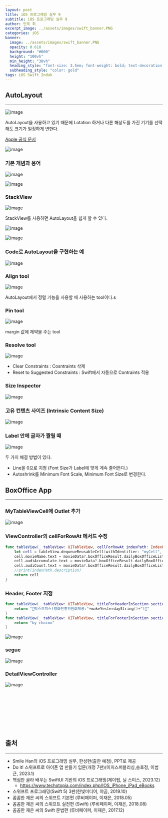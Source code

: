 ```yaml
---
layout: post
title: iOS 프로그래밍 실무 9
subtitle: iOS 프로그래밍 실무 9
author: 민욱 최 
excerpt_image: ../assets/images/swift_banner.PNG
categories: iOS
banner:
  image: ../assets/images/swift_banner.PNG
  opacity: 0.618
  background: "#000"
  height: "100vh"
  min_height: "38vh"
  heading_style: "font-size: 3.5em; font-weight: bold; text-decoration: underline"
  subheading_style: "color: gold"
tags: iOS Swift Induk
---
```

       
## AutoLayout
---

![image](https://github.com/choimu4/choimu4.github.io/assets/155925706/ff774934-349a-4ca1-a721-454f73a75f32)

AutoLayout을 사용하고 있기 때문에 Lotation 하거나 다른 해상도를 가진 기기를 선택해도 크기가 일정하게 변한다.

[Apple 공식 문서](https://developer.apple.com/library/archive/documentation/UserExperience/Conceptual/AutolayoutPG/index.html)

![image](https://github.com/choimu4/choimu4.github.io/assets/155925706/3dda6e8b-2213-4a5c-8b05-df6ced11b8f4)

### 기본 개념과 용어

![image](https://github.com/choimu4/choimu4.github.io/assets/155925706/7b0ba8f2-586c-4112-9d8f-8616f7640d92)

![image](https://github.com/choimu4/choimu4.github.io/assets/155925706/60819452-3b50-4860-8500-3108c058c86c)


### StackView

![image](https://github.com/choimu4/choimu4.github.io/assets/155925706/012baa9e-c2a9-494f-a94a-92e4b0f4acd2)

StackView를 사용하면 AutoLayout을 쉽게 할 수 있다.

![image](https://github.com/choimu4/choimu4.github.io/assets/155925706/8ff1eacd-88da-4043-bd8f-e7367b452eaa)

![image](https://github.com/choimu4/choimu4.github.io/assets/155925706/eba6862b-29bf-4578-a668-db047b922ba6)



### Code로 AutoLayout을 구현하는 예

![image](https://github.com/choimu4/choimu4.github.io/assets/155925706/8a37f247-5f6c-47f5-b81c-fe0418353e98)


### Align tool

![image](https://github.com/choimu4/choimu4.github.io/assets/155925706/f93ab117-a53d-41f3-acb9-4a944237c049)

AutoLayout에서 정렬 기능을 사용할 때 사용하는 tool이다.s

### Pin tool

![image](https://github.com/choimu4/choimu4.github.io/assets/155925706/3347dccf-a62a-40c8-b8f0-65926ada3f37)

margin 값에 제약을 주는 tool

### Resolve tool

![image](https://github.com/choimu4/choimu4.github.io/assets/155925706/5f57959d-439b-488a-92c0-8dfe1adb8a01)

* Clear Constraints : Cosntraints 삭제
* Reset to Suggested Constraints : Swift에서 자동으로 Contraints 적용

### Size Inspector

![image](https://github.com/choimu4/choimu4.github.io/assets/155925706/0a3f4ec5-92f3-4f67-9219-01d32e1aa7e0)

### 고유 컨텐츠 사이즈 (Intrinsic Content Size)

![image](https://github.com/choimu4/choimu4.github.io/assets/155925706/f3cc2933-8efd-46c7-9440-46551dc0f261)

### Label 안에 글자가 짤릴 때

![image](https://github.com/choimu4/choimu4.github.io/assets/155925706/caa844d2-c844-4682-8cec-d1abf93452b5)

두 가지 해결 방법이 있다.

* Line을 0으로 지정 (Font Size가 Label에 맞게 계속 줄어든다.)
* Autoshrink를 Minimum Font Scale, Minimum Font Size로 변경한다.

## BoxOffice App
---

### MyTableViewCell에 Outlet 추가

![image](https://github.com/choimu4/choimu4.github.io/assets/155925706/9008f8c2-1f45-44a7-9c01-5dd78dc7965b)


### ViewController의 cellForRowAt 메서드 수정

``` Swift
func tableView(_ tableView: UITableView, cellForRowAt indexPath: IndexPath) -> UITableViewCell {
    let cell = tableView.dequeueReusableCell(withIdentifier: "myCell", for: indexPath) as! MyTableViewCell
    cell.movieName.text = movieData?.boxOfficeResult.dailyBoxOfficeList[indexPath.row].movieNm
    cell.audiAccumulate.text = movieData?.boxOfficeResult.dailyBoxOfficeList[indexPath.row].audiAcc
    cell.audiCount.text = movieData?.boxOfficeResult.dailyBoxOfficeList[indexPath.row].audiCnt
    //print(indexPath.description)
    return cell
}
```

### Header, Footer 지정

``` Swift
func tableView(_ tableView: UITableView, titleForHeaderInSection section: Int) -> String? {
    return "🍿박스오피스(영화진흥위원회제공:"+makeYesterdayString()+")🍿"
}
func tableView(_ tableView: UITableView, titleForFooterInSection section: Int) -> String? {
    return "by choimu"
}
```
![image](https://github.com/choimu4/choimu4.github.io/assets/155925706/0d8faa18-6a6a-4195-9c33-cf6e895f65f6)

### segue

![image](https://github.com/choimu4/choimu4.github.io/assets/155925706/d8ae5678-7739-4272-83b9-147be5042131)

### DetailViewController

![image](https://github.com/choimu4/SwiftBoxOffice/assets/155925706/e82be8cd-f80b-4000-a869-ed965b1ac65f)





<br>
<br>
<br>
<br>
<br>
<br>
<br>

## 출처
---
* Smile Han의 iOS 프로그래밍 실무, 한성현(출판 예정), PPT로 제공  
* Do it! 스위프트로 아이폰 앱 만들기 입문(개정 7판)(이지스퍼블리싱,송호정, 이범근, 2023.1)  
* 핵심만 골라 배우는 SwiftUI 기반의 iOS 프로그래밍(제이펍, 닐 스미스, 2023.12)  
  * https://www.techotopia.com/index.php/IOS_iPhone_iPad_eBooks  
* 스위프트 프로그래밍(Swift 5) 3판(한빛미디어, 야곰, 2019.10)  
* 꼼꼼한 재은 씨의 스위프트 기본편 (루비페이퍼, 이재은, 2018.05)  
* 꼼꼼한 재은 씨의 스위프트 실전편 (Swift) (루비페이퍼, 이재은, 2018.08)  
* 꼼꼼한 재은 씨의 Swift 문법편 (루비페이퍼, 이재은, 2017.12)  
